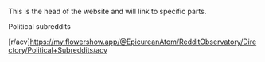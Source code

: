 This is the head of the website and will link to specific parts.

Political subreddits

[r/acv]https://my.flowershow.app/@EpicureanAtom/RedditObservatory/Directory/Political+Subreddits/acv
